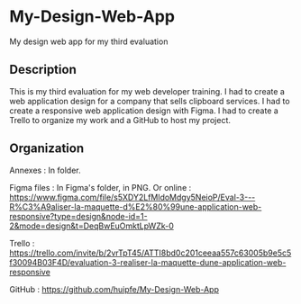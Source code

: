 # My-Design-Web-App
My design web app for my third evaluation

## Description
This is my third evaluation for my web developer training. I had to create a web application design for a company that sells clipboard services. I had to create a responsive web application design with Figma. I had to create a Trello to organize my work and a GitHub to host my project.

## Organization
Annexes : In folder.

Figma files : In Figma's folder, in PNG.
Or online : https://www.figma.com/file/s5XDY2LfMldoMdgy5NeioP/Eval-3---R%C3%A9aliser-la-maquette-d%E2%80%99une-application-web-responsive?type=design&node-id=1-2&mode=design&t=DeqBwEuOmktLpWZk-0

Trello : https://trello.com/invite/b/2vrTpT45/ATTI8bd0c201ceeaa557c63005b9e5c5f30094B03F4D/evaluation-3-realiser-la-maquette-dune-application-web-responsive

GitHub : https://github.com/huipfe/My-Design-Web-App



